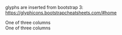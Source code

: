 glyphs are inserted from bootstrap 3:
https://glyphicons.bootstrapcheatsheets.com/#home



  <div class="row">
    <div class="col">
      One of three columns
    </div>
    <div class="col">
      One of three columns
    </div>

  </div>

